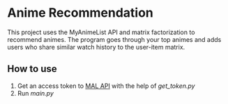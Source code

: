 # Anime Recommendation

This project uses the MyAnimeList API and matrix factorization to recommend animes.
The program goes through your top animes and adds users who share similar watch history to the user-item matrix.

## How to use
1. Get an access token to [MAL API](https://myanimelist.net/apiconfig/references/authorization) with the help of *get_token.py*
2. Run *main.py*
 
